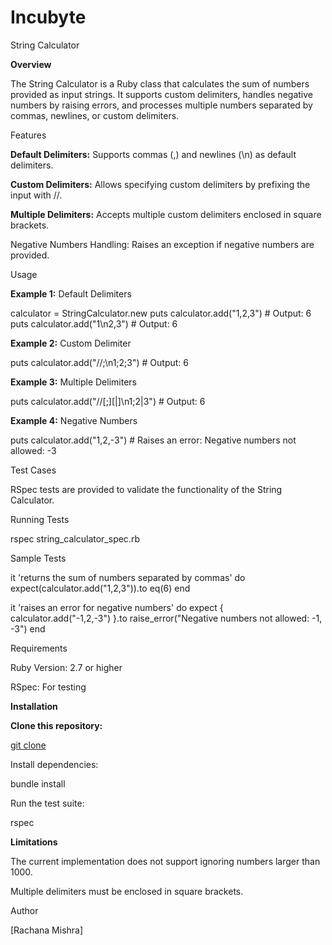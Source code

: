 # Incubyte
String Calculator

**Overview**

The String Calculator is a Ruby class that calculates the sum of numbers provided as input strings. It supports custom delimiters, handles negative numbers by raising errors, and processes multiple numbers separated by commas, newlines, or custom delimiters.

Features

**Default Delimiters:** Supports commas (,) and newlines (\n) as default delimiters.

**Custom Delimiters:** Allows specifying custom delimiters by prefixing the input with //.

**Multiple Delimiters:** Accepts multiple custom delimiters enclosed in square brackets.

Negative Numbers Handling: Raises an exception if negative numbers are provided.

Usage

**Example 1:** Default Delimiters

calculator = StringCalculator.new
puts calculator.add("1,2,3") # Output: 6
puts calculator.add("1\n2,3") # Output: 6

**Example 2:** Custom Delimiter

puts calculator.add("//;\n1;2;3") # Output: 6

**Example 3:** Multiple Delimiters

puts calculator.add("//[;][|]\n1;2|3") # Output: 6

**Example 4:** Negative Numbers

puts calculator.add("1,2,-3") # Raises an error: Negative numbers not allowed: -3

Test Cases

RSpec tests are provided to validate the functionality of the String Calculator.

Running Tests

rspec string_calculator_spec.rb

Sample Tests

it 'returns the sum of numbers separated by commas' do
  expect(calculator.add("1,2,3")).to eq(6)
end

it 'raises an error for negative numbers' do
  expect { calculator.add("-1,2,-3") }.to raise_error("Negative numbers not allowed: -1, -3")
end

Requirements

Ruby Version: 2.7 or higher

RSpec: For testing

**Installation**

**Clone this repository:**

[git clone <repository-url>](https://github.com/rachna23/Incubyte)

Install dependencies:

bundle install

Run the test suite:

rspec

**Limitations**

The current implementation does not support ignoring numbers larger than 1000.

Multiple delimiters must be enclosed in square brackets.


Author

[Rachana Mishra]
